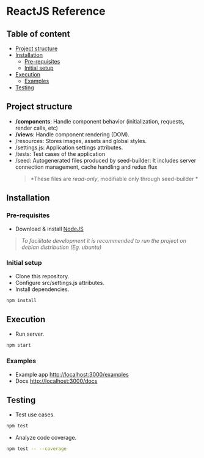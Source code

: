 # ReactJS Reference

## Table of content

-   [Project structure](#project-structure)
-   [Installation](#installation)
    -   [Pre-requisites](#pre-requisites)
    -   [Initial setup](#initial-setup)
-   [Execution](#execution)
    -   [Examples](#examples)
-   [Testing](#testing)


## Project structure

-   **/components**: Handle component behavior (initialization, requests, render calls, etc)
-   **/views**: Handle component rendering (DOM).
-   /resources: Stores images, assets and global styles.
-   /settings.js: Application settings attributes.
-   /tests: Test cases of the application
-   /seed: Autogenerated files produced by seed-builder: It includes server connection management, cache handling and redux flux
    >   *These files are *read-only*, modifiable only through seed-builder *


## Installation

### Pre-requisites

-   Download & install [NodeJS](https://nodejs.dev/learn/how-to-install-nodejs)
>   *To facilitate development it is recommended to run the project on debian distribution (Eg. ubuntu)*

### Initial setup

-   Clone this repository.
-   Configure src/settings.js attributes.
-   Install dependencies.
```bash
npm install
```


## Execution

-   Run server.
```bash
npm start
```

### Examples

-   Example app [http://localhost:3000/examples](http://localhost:3000/examples)
-   Docs [http://localhost:3000/docs](http://localhost:3000/docs)


## Testing

-   Test use cases.
```bash
npm test
```

-   Analyze code coverage.
```bash
npm test -- --coverage
```